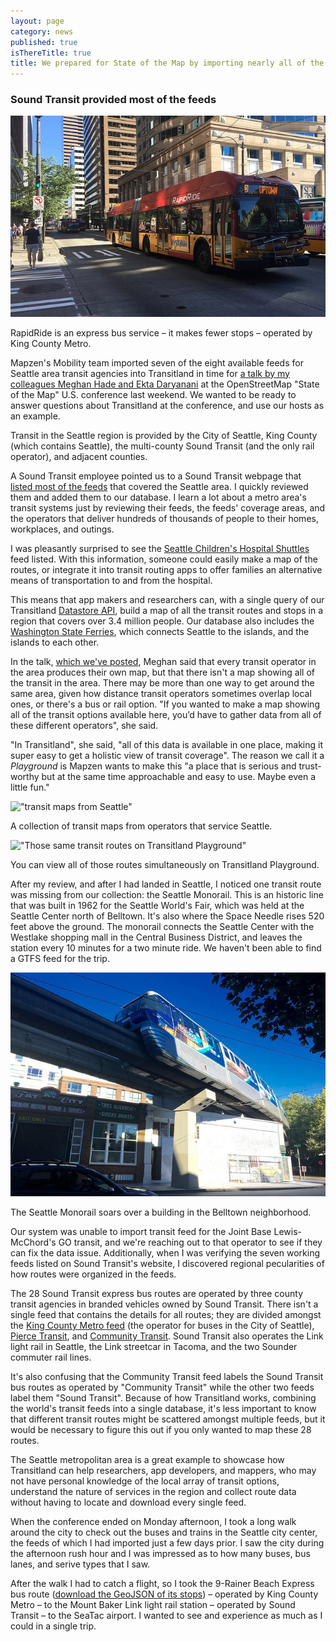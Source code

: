 ```yaml
---
layout: page
category: news
published: true
isThereTitle: true
title: We prepared for State of the Map by importing nearly all of the transit feeds in Seattle
---
```


### Sound Transit provided most of the feeds

!["A RapidRide bus"](/images/seattle-sotmus-recap/rapid_ride_vance.jpg)
<p class='caption'>RapidRide is an express bus service – it makes fewer stops – operated by King County Metro.</p>

Mapzen's Mobility team imported seven of the eight available feeds for Seattle area transit agencies into Transitland in time for [a talk by my colleagues Meghan Hade and Ekta Daryanani](http://stateofthemap.us/2016/beyond-aesthetic-icing/) at the OpenStreetMap "State of the Map" U.S. conference last weekend. We wanted to be ready to answer questions about Transitland at the conference, and use our hosts as an example. 

Transit in the Seattle region is provided by the City of Seattle, King County (which contains Seattle), the multi-county Sound Transit (and the only rail operator), and adjacent counties. 

A Sound Transit employee pointed us to a Sound Transit webpage that [listed most of the feeds](http://www.soundtransit.org/Developer-resources/Data-downloads) that covered the Seattle area. I quickly reviewed them and added them to our database. I learn a lot about a metro area's transit systems just by reviewing their feeds, the feeds' coverage areas, and the operators that deliver hundreds of thousands of people to their homes, workplaces, and outings. 

I was pleasantly surprised to see the [Seattle Children's Hospital Shuttles](http://www.seattlechildrens.org/visitors/transportation/) feed listed. With this information, someone could easily make a map of the routes, or integrate it into transit routing apps to offer families an alternative means of transportation to and from the hospital.

This means that app makers and researchers can, with a single query of our Transitland [Datastore API](https://transit.land/documentation/datastore/api-endpoints.html), build a map of all the transit routes and stops in a region that covers over 3.4 million people. Our database also includes the [Washington State Ferries](https://transit.land/feed-registry/operators/o-c28-washingtonstateferries), which connects Seattle to the islands, and the islands to each other.  

In the talk, [which we've posted](https://github.com/mapzen/presentations/tree/master/07-2016-SOTMUS/BeyondAestheticIcing), Meghan said that every transit operator in the area produces their own map, but that there isn't a map showing all of the transit in the area. There may be more than one way to get around the same area, given how distance transit operators sometimes overlap local ones, or there's a bus or rail option. "If you wanted to make a map showing all of the transit options available here, you’d have to gather data from all of these different operators", she said. 

"In Transitland", she said, "all of this data is available in one place, making it super easy to get a holistic view of transit coverage". The reason we call it a *Playground* is Mapzen wants to make this "a place that is serious and trust-worthy but at the same time approachable and easy to use. Maybe even a little fun."

!["transit maps from Seattle"](/images/seattle-sotmus-recap/hade_presentation_slide_20.png)
<p class='caption'>A collection of transit maps from operators that service Seattle.</p>

!["Those same transit routes on Transitland Playground"](/images/seattle-sotmus-recap/hade_presentation_slide_21.png)
<p class='caption'>You can view all of those routes simultaneously on Transitland Playground.</p>

After my review, and after I had landed in Seattle, I noticed one transit route was missing from our collection: the Seattle Monorail. This is an historic line that was built in 1962 for the Seattle World's Fair, which was held at the Seattle Center north of Belltown. It's also where the Space Needle rises 520 feet above the ground. The monorail connects the Seattle Center with the Westlake shopping mall in the Central Business District, and leaves the station every 10 minutes for a two minute ride. We haven't been able to find a GTFS feed for the trip.

[!["Seattle Monorail"](/images/seattle-sotmus-recap/seattle_monorail_vance.jpg)](https://www.flickr.com/photos/jamesbondsv/28595116115/in/datetaken-public/)
<p class='caption'>The Seattle Monorail soars over a building in the Belltown neighborhood.</p>

Our system was unable to import transit feed for the Joint Base Lewis-McChord's GO transit, and we're reaching out to that operator to see if they can fix the data issue. Additionally, when I was verifying the seven working feeds listed on Sound Transit's website, I discovered regional pecularities of how routes were organized in the feeds. 

The 28 Sound Transit express bus routes are operated by three county transit agencies in branded vehicles owned by Sound Transit. There isn't a single feed that contains the details for all routes; they are divided amongst the [King County Metro feed](https://transit.land/feed-registry/operators/o-c23-metrotransit) (the operator for buses in the City of Seattle), [Pierce Transit](https://transit.land/feed-registry/operators/o-c22u-piercetransit), and [Community Transit](https://transit.land/feed-registry/operators/o-c29-communitytransit). Sound Transit also operates the Link light rail in Seattle, the Link streetcar in Tacoma, and the two Sounder commuter rail lines. 

It's also confusing that the Community Transit feed labels the Sound Transit bus routes as operated by "Community Transit" while the other two feeds label them "Sound Transit". Because of how Transitland works, combining the world's transit feeds into a single database, it's less important to know that different transit routes might be scattered amongst multiple feeds, but it would be necessary to figure this out if you only wanted to map these 28 routes. 

The Seattle metropolitan area is a great example to showcase how Transitland can help researchers, app developers, and mappers, who may not have personal knowledge of the local array of transit options, understand the nature of services in the region and collect route data without having to locate and download every single feed. 

When the conference ended on Monday afternoon, I took a long walk around the city to check out the buses and trains in the Seattle city center, the feeds of which I had imported just a few days prior. I saw the city during the afternoon rush hour and I was impressed as to how many buses, bus lanes, and serive types that I saw. 

After the walk I had to catch a flight, so I took the 9-Rainer Beach Express bus route ([download the GeoJSON of its stops](http://transit.land/api/v1/stops.geojson?served_by=r-c23n9-9)) – operated by King County Metro – to the Mount Baker Link light rail station – operated by Sound Transit – to the SeaTac airport. I wanted to see and experience as much as I could in a single trip. 